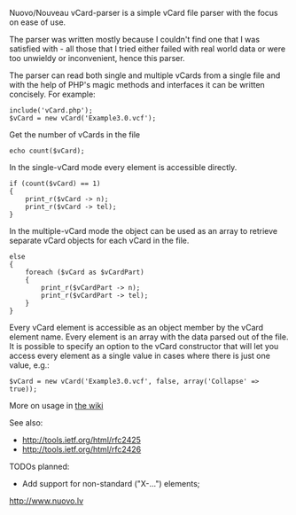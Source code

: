 Nuovo/Nouveau vCard-parser is a simple vCard file parser with the focus on ease of use.

The parser was written mostly because I couldn't find one that I was satisfied with - all those that I tried either failed with real world data or were too unwieldy or inconvenient, hence this parser.

The parser can read both single and multiple vCards from a single file and with the help of PHP's magic methods and interfaces it can be written concisely. For example:

    include('vCard.php');
    $vCard = new vCard('Example3.0.vcf');

Get the number of vCards in the file

    echo count($vCard);

In the single-vCard mode every element is accessible directly.

    if (count($vCard) == 1)
    {
        print_r($vCard -> n);
        print_r($vCard -> tel);
    }

In the multiple-vCard mode the object can be used as an array to retrieve separate vCard objects for each vCard in the file.

    else
    {
        foreach ($vCard as $vCardPart)
        {
            print_r($vCardPart -> n);
            print_r($vCardPart -> tel);
        }
    }

Every vCard element is accessible as an object member by the vCard element name. Every element is an array with the data parsed out of the file.
It is possible to specify an option to the vCard constructor that will let you access every element as a single value in cases where there is just one value, e.g.:

    $vCard = new vCard('Example3.0.vcf', false, array('Collapse' => true));

More on usage in [the wiki](https://github.com/nuovo/vCard-parser/wiki)

See also:
* http://tools.ietf.org/html/rfc2425
* http://tools.ietf.org/html/rfc2426

TODOs planned:
* Add support for non-standard ("X-...") elements;

http://www.nuovo.lv